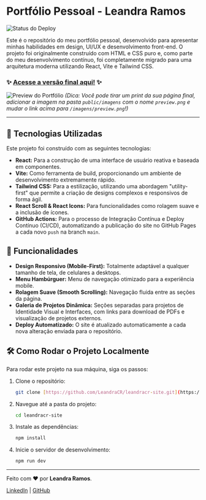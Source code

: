 # Portfólio Pessoal - Leandra Ramos

![Status do Deploy](https://github.com/LeandraCR/leandracr-site/actions/workflows/deploy.yml/badge.svg)

Este é o repositório do meu portfólio pessoal, desenvolvido para apresentar minhas habilidades em design, UI/UX e desenvolvimento front-end. O projeto foi originalmente construído com HTML e CSS puro e, como parte do meu desenvolvimento contínuo, foi completamente migrado para uma arquitetura moderna utilizando React, Vite e Tailwind CSS.

### ✨ [Acesse a versão final aqui!](https://leandracr.github.io/leandracr-site/) ✨

![Preview do Portfólio](https://leandracr.github.io/leandracr-site/imagens/Pessoa.png)
*(Dica: Você pode tirar um print da sua página final, adicionar a imagem na pasta `public/imagens` com o nome `preview.png` e mudar o link acima para `/imagens/preview.png`!)*

---

## 🚀 Tecnologias Utilizadas

Este projeto foi construído com as seguintes tecnologias:

* **React:** Para a construção de uma interface de usuário reativa e baseada em componentes.
* **Vite:** Como ferramenta de build, proporcionando um ambiente de desenvolvimento extremamente rápido.
* **Tailwind CSS:** Para a estilização, utilizando uma abordagem "utility-first" que permite a criação de designs complexos e responsivos de forma ágil.
* **React Scroll & React Icons:** Para funcionalidades como rolagem suave e a inclusão de ícones.
* **GitHub Actions:** Para o processo de Integração Contínua e Deploy Contínuo (CI/CD), automatizando a publicação do site no GitHub Pages a cada novo `push` na branch `main`.

## 🎨 Funcionalidades

* **Design Responsivo (Mobile-First):** Totalmente adaptável a qualquer tamanho de tela, de celulares a desktops.
* **Menu Hambúrguer:** Menu de navegação otimizado para a experiência mobile.
* **Rolagem Suave (Smooth Scrolling):** Navegação fluida entre as seções da página.
* **Galeria de Projetos Dinâmica:** Seções separadas para projetos de Identidade Visual e Interfaces, com links para download de PDFs e visualização de projetos externos.
* **Deploy Automatizado:** O site é atualizado automaticamente a cada nova alteração enviada para o repositório.

## 🛠️ Como Rodar o Projeto Localmente

Para rodar este projeto na sua máquina, siga os passos:

1.  Clone o repositório:
    ```bash
    git clone [https://github.com/LeandraCR/leandracr-site.git](https://github.com/LeandraCR/leandracr-site.git)
    ```
2.  Navegue até a pasta do projeto:
    ```bash
    cd leandracr-site
    ```
3.  Instale as dependências:
    ```bash
    npm install
    ```
4.  Inicie o servidor de desenvolvimento:
    ```bash
    npm run dev
    ```

---

Feito com ❤️ por **Leandra Ramos**.

[LinkedIn](https://www.linkedin.com/in/leandra-costa-ramos-501462233/) | [GitHub](https://github.com/LeandraCR)